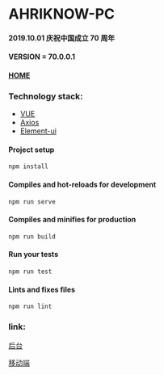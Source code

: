 # AHRIKNOW-PC
#### 2019.10.01 庆祝中国成立 70 周年
#### VERSION = 70.0.0.1
#### [HOME](https://www.ahriknow.com/#/)
### Technology stack:
- [VUE](https://cn.vuejs.org/index.html)
- [Axios](https://github.com/axios/axios)
- [Element-ui](https://element.eleme.cn/#/zh-CN)
#### Project setup
```
npm install
```
#### Compiles and hot-reloads for development
```
npm run serve
```
#### Compiles and minifies for production
```
npm run build
```
#### Run your tests
```
npm run test
```
#### Lints and fixes files
```
npm run lint
```

### link:
[后台](https://admin.ahriknow.com/)

[移动端](https://m.ahriknow.com/)